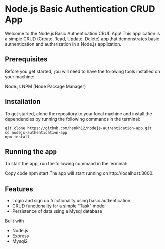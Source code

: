 # Node.js Basic Authentication CRUD App

Welcome to the Node.js Basic Authentication CRUD App! This application is a simple CRUD (Create, Read, Update, Delete) app that demonstrates basic authentication and autherization in a Node.js application.

## Prerequisites
Before you get started, you will need to have the following tools installed on your machine:

Node.js
NPM (Node Package Manager)

## Installation
To get started, clone the repository to your local machine and install the dependencies by running the following commands in the terminal:

```
git clone https://github.com/hsnkh12/nodejs-authentication-app.git
cd nodejs-authentication-app
npm install
```

## Running the app
To start the app, run the following command in the terminal:

Copy code
npm start
The app will start running on http://localhost:3000.

## Features
- Login and sign up functionality using basic authentication
- CRUD functionality for a simple "Task" model
- Persistence of data using a Mysql database

Built with
- Node.js
- Express
- Mysql2

